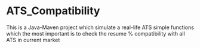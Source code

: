 # ATS_Compatibility
This is a Java-Maven project which simulate a real-life ATS simple functions which the most important is to check the resume % compatibility with all ATS in current market
